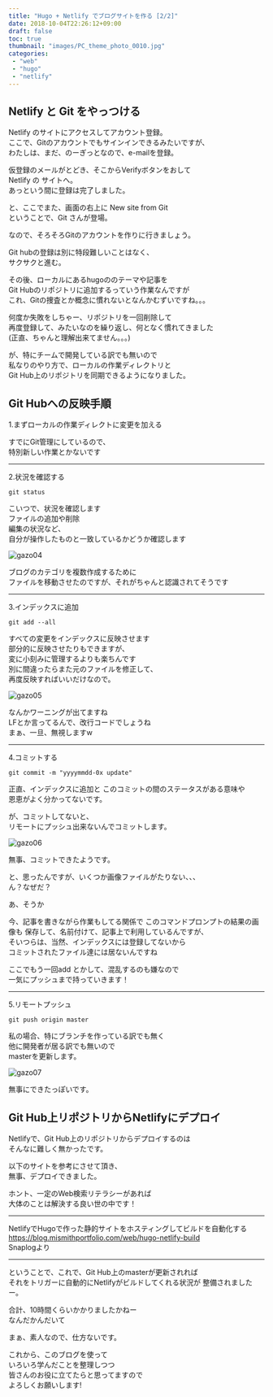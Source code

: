 ```yaml
---
title: "Hugo + Netlify でブログサイトを作る [2/2]"
date: 2018-10-04T22:26:12+09:00
draft: false
toc: true
thumbnail: "images/PC_theme_photo_0010.jpg"
categories:
 - "web"
 - "hugo"
 - "netlify"
---
```


Netlify と Git をやっつける
---	
  
Netlify のサイトにアクセスしてアカウント登録。  
ここで、Gitのアカウントでもサインインできるみたいですが、  
わたしは、まだ、のーぎっとなので、e-mailを登録。  
  
仮登録のメールがとどき、そこからVerifyボタンをおして  
Netlify の サイトへ。  
あっという間に登録は完了しました。  
  
と、ここでまた、画面の右上に New site from Git  
ということで、Git さんが登場。

なので、そろそろGitのアカウントを作りに行きましょう。  

Git hubの登録は別に特段難しいことはなく、  
サクサクと進む。  

その後、ローカルにあるhugoののテーマや記事を  
Git Hubのリポジトリに追加するっていう作業なんですが  
これ、Gitの捜査とか概念に慣れないとなんかむずいですね。。。  

何度か失敗をしちゃー、リポジトリを一回削除して  
再度登録して、みたいなのを繰り返し、何となく慣れてきました  
(正直、ちゃんと理解出来てません。。。)  

が、特にチームで開発している訳でも無いので  
私なりのやり方で、ローカルの作業ディレクトリと  
Git Hub上のリポジトリを同期できるようになりました。  

Git Hubへの反映手順
---

1.まずローカルの作業ディレクトに変更を加える  

すでにGit管理にしているので、  
特別新しい作業とかないです  

---

2.状況を確認する

```言語:windowsコマンド
git status
```  

こいつで、状況を確認します  
ファイルの追加や削除  
編集の状況など、  
自分が操作したものと一致しているかどうか確認します  

![gazo04](/images/gazo_004_20181006.png)

ブログのカテゴリを複数作成するために  
ファイルを移動させたのですが、それがちゃんと認識されてそうです  


---

3.インデックスに追加

```言語:windowsコマンド
git add --all
```  

すべての変更をインデックスに反映させます  
部分的に反映させたりもできますが、  
変に小刻みに管理するよりも楽ちんです  
別に間違ったらまた元のファイルを修正して、  
再度反映すればいいだけなので。  

![gazo05](/images/gazo_005_20181006.png)

なんかワーニングが出てますね  
LFとか言ってるんで、改行コードでしょうね  
まぁ、一旦、無視しますw  

---

4.コミットする

```言語:windowsコマンド
git commit -m "yyyymmdd-0x update"
```  

正直、インデックスに追加と
このコミットの間のステータスがある意味や  
恩恵がよく分かってないです。  

が、コミットしてないと、  
リモートにプッシュ出来ないんでコミットします。  

![gazo06](/images/gazo_006_20181006.png)

無事、コミットできたようです。  

と、思ったんですが、いくつか画像ファイルがたりない、、、  
ん？なぜだ？  


あ、そうか  

今、記事を書きながら作業もしてる関係で
このコマンドプロンプトの結果の画像も
保存して、名前付けて、記事上で利用しているんですが、  
そいつらは、当然、インデックスには登録してないから  
コミットされたファイル達には居ないんですね  

ここでもう一回add とかして、混乱するのも嫌なので  
一気にプッシュまで持っていきます！  

---

5.リモートプッシュ

```言語:windowsコマンド
git push origin master
```  

私の場合、特にブランチを作っている訳でも無く  
他に開発者が居る訳でも無いので  
masterを更新します。

![gazo07](/images/gazo_007_20181006.png)

無事にできたっぽいです。


Git Hub上リポジトリからNetlifyにデプロイ
---

Netlifyで、Git Hub上のリポジトリからデプロイするのは  
そんなに難しく無かったです。

以下のサイトを参考にさせて頂き、  
無事、デプロイできました。  

ホント、一定のWeb検索リテラシーがあれば  
大体のことは解決する良い世の中です！  


---
NetlifyでHugoで作った静的サイトをホスティングしてビルドを自動化する
https://blog.mismithportfolio.com/web/hugo-netlify-build  
Snaplogより

---

ということで、これで、Git Hub上のmasterが更新されれば  
それをトリガーに自動的にNetlifyがビルドしてくれる状況が
整備されましたー。

合計、10時間くらいかかりましたかねー  
なんだかんだいて  

まぁ、素人なので、仕方ないです。  

これから、このブログを使って  
いろいろ学んだことを整理しつつ  
皆さんのお役に立てたらと思ってますので  
よろしくお願いします!  

